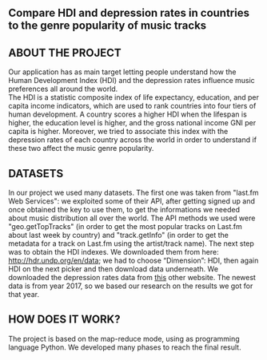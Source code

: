 ## Compare HDI and depression rates in countries to the genre popularity of music tracks


## ABOUT THE PROJECT
Our application has as main target letting people understand how the Human Development Index (HDI) and the depression rates influence music preferences all around the world.  
The HDI is a statistic composite index of life expectancy, education, and per capita income indicators, which are used to rank countries into four tiers of human development. A country scores a higher HDI when the lifespan is higher, the education level is higher, and the gross national income GNI per capita is higher. Moreover, we tried to associate this index with the depression rates of each country across the world in order to understand if these two affect the music genre popularity.


## DATASETS
In our project we used many datasets. The first one was taken from "last.fm Web Services": we exploited some of their API, after getting signed up and once obtained the key to use them, to get the informations we needed about music distribution all over the world. The API methods we used were "geo.getTopTracks" (in order to get the most popular tracks on Last.fm about last week by country) and "track.getInfo" (in order to get the metadata for a track on Last.fm using the artist/track name).
The next step was to obtain the HDI indexes. We downloaded them from here: http://hdr.undp.org/en/data; we had to choose “Dimension”: HDI, then again HDI on the next picker and then download data underneath.
We downloaded the depression rates data from [this](https://ourworldindata.org/mental-health) other website. The newest data is from year 2017, so we based our research on the results we got for that year.


## HOW DOES IT WORK?
The project is based on the map-reduce mode, using as programming language Python. We developed many phases to reach the final result.
